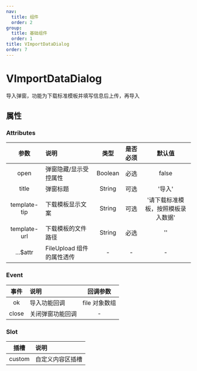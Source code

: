 ```yaml
---
nav:
  title: 组件
  order: 2
group:
  title: 基础组件
  order: 1
title: VImportDataDialog
order: 7
---
```


# VImportDataDialog

导入弹窗，功能为下载标准模板并填写信息后上传，再导入

## 属性

### Attributes

|    参数     | 说明                      |  类型   | 是否必须 |               默认值               |
| :---------: | :------------------------ | :-----: | :------: | :--------------------------------: |
|    open     | 弹窗隐藏/显示受控属性     | Boolean |   必选   |               false                |
|    title    | 弹窗标题                  | String  |   可选   |               '导入'               |
| template-tip | 下载模板显示文案          | String  |   可选   | '请下载标准模板，按照模板录入数据' |
| template-url | 下载模板的文件路径        | String  |   必选   |                 ''                 |
|  ...$attr   | FileUpload 组件的属性透传 |    -    |    -     |                 -                  |

### Event

| 事件  | 说明             |   回调参数    |
| :---: | :--------------- | :-----------: |
|  ok   | 导入功能回调     | file 对象数组 |
| close | 关闭弹窗功能回调 |       -       |

### Slot

|  插槽  | 说明             |
| :----: | :--------------- |
| custom | 自定义内容区插槽 |
